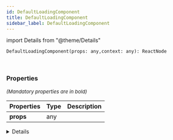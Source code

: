 ```yaml
---
id: DefaultLoadingComponent
title: DefaultLoadingComponent
sidebar_label: DefaultLoadingComponent
---
```


import Details from "@theme/Details"


```tsx
DefaultLoadingComponent(props: any,context: any): ReactNode
```
<br/>



### Properties

<font size="2"><i>(Mandatory properties are in bold)</i></font>

| Properties | Type | Description |
| --------- | ---- | ----------- |
| **props** | any |  |


<Details summary={<summary><b>Additional properties for advanced use cases</b></summary>}><div>

| Properties | Type | Description |
| --------- | ---- | ----------- |
| context | any |  |


</div></Details>